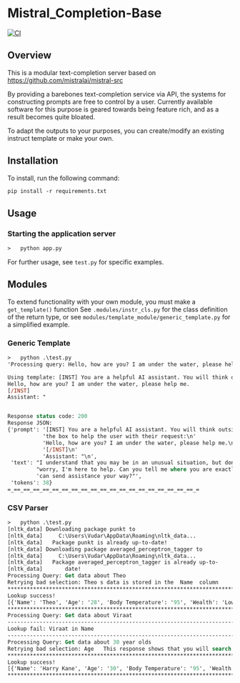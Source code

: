 # Mistral_Completion-Base
[![CI](https://github.com/UdarGIT829/Mistral_Completion-Base/actions/workflows/ci.yml/badge.svg)](https://github.com/UdarGIT829/Mistral_Completion-Base/actions/workflows/ci.yml)
## Overview
This is a modular text-completion server based on https://github.com/mistralai/mistral-src

By providing a barebones text-completion service via API, the systems for constructing prompts are free to control by a user. Currently available software for this purpose is geared towards being feature rich, and as a result becomes quite bloated. 

To adapt the outputs to your purposes, you can create/modify an existing instruct template or make your own.

## Installation
To install, run the following command:
```ps
pip install -r requirements.txt
```

## Usage

### Starting the application server
```ps
>   python app.py 
```

For further usage, see `test.py` for specific examples.

## Modules
To extend functionality with your own module, you must make a `get_template()` function
See `.modules/instr_cls.py` for the class definition of the return type, or see `modules/template_module/generic_template.py` for a simplified example.

### Generic Template
```ps
>   python .\test.py
'Processing query: Hello, how are you? I am under the water, please help me.'

Using template: [INST] You are a helpful AI assistant. You will think outside of the box to help the user with their request:
Hello, how are you? I am under the water, please help me.
[/INST]
Assistant: "


Response status code: 200
Response JSON:
{'prompt': '[INST] You are a helpful AI assistant. You will think outside of ' 
           'the box to help the user with their request:\n'
           'Hello, how are you? I am under the water, please help me.\n'       
           '[/INST]\n'
           'Assistant: "\n',
 'text': "I understand that you may be in an unusual situation, but don't "    
         "worry, I'm here to help. Can you tell me where you are exactly so I "
         'can send assistance your way?"',
 'tokens': 38}
=_==_==_==_==_==_==_==_==_==_==_==_==_==_==_==_==_==_==_==_=
```

### CSV Parser
```ps
>   python .\test.py
[nltk_data] Downloading package punkt to
[nltk_data]     C:\Users\Vudar\AppData\Roaming\nltk_data...
[nltk_data]   Package punkt is already up-to-date!
[nltk_data] Downloading package averaged_perceptron_tagger to
[nltk_data]     C:\Users\Vudar\AppData\Roaming\nltk_data...  
[nltk_data]   Package averaged_perceptron_tagger is already up-to-
[nltk_data]       date!
Processing Query: Get data about Theo
Retrying bad selection: Theo s data is stored in the  Name  column
****************************************************************************************************
Lookup success!
[{'Name': 'Theo', 'Age': '28', 'Body Temperature': '95', 'Wealth': 'Low'}]
****************************************************************************************************
Processing Query: Get data about Viraat
----------------------------------------------------------------------------------------------------
Lookup fail: Viraat in Name
----------------------------------------------------------------------------------------------------
Processing Query: Get data about 30 year olds
Retrying bad selection: Age   This response shows that you will search for information about    year olds in the  Age  column
****************************************************************************************************
Lookup success!
[{'Name': 'Harry Kane', 'Age': '30', 'Body Temperature': '95', 'Wealth': 'Medium'}]
****************************************************************************************************
```